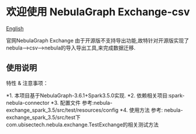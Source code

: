 # 欢迎使用 NebulaGraph Exchange-csv

[English](https://github.com/lkycxb/nebula-exchange-csv/blob/main/README-CN.md)

官网NebulaGraph Exchange 由于开源版不支持导出功能,故特针对开源版实现了nebula-->csv-->nebula的导入导出工具,来完成数据迁移.

## 使用说明

特性 & 注意事项：

*1. 本项目基于NebulaGraph-3.6.1+Spark3.5.0实现.
*2. 依赖相关项目:spark-nebula-connector
*3. 配置文件
    参考:nebula-exchange_spark_3.5/src/test/resources/config
*4. 使用方法
    参考: nebula-exchange_spark_3.5/src/test下com.ubisectech.nebula.exchange.TestExchange的相关测试方法



